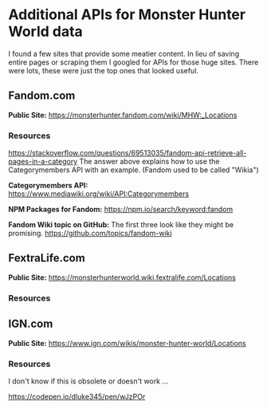 # Additional APIs for Monster Hunter World data

I found a few sites that provide some meatier content. In lieu of saving entire pages or scraping them I googled for APIs for those huge sites. There were lots, these were just the top ones that looked useful. 

## Fandom.com

**Public Site:** https://monsterhunter.fandom.com/wiki/MHW:_Locations

### Resources

https://stackoverflow.com/questions/69513035/fandom-api-retrieve-all-pages-in-a-category
The answer above explains how to use the Categorymembers API with an example. (Fandom used to be called "Wikia")

**Categorymembers API:** https://www.mediawiki.org/wiki/API:Categorymembers

**NPM Packages for Fandom:** https://npm.io/search/keyword:fandom

**Fandom Wiki topic on GitHub:** The first three look like they might be promising.
https://github.com/topics/fandom-wiki

## FextraLife.com

**Public Site:** 
https://monsterhunterworld.wiki.fextralife.com/Locations

### Resources



## IGN.com

**Public Site:** https://www.ign.com/wikis/monster-hunter-world/Locations

### Resources

I don't know if this is obsolete or doesn't work ...

https://codepen.io/dluke345/pen/wJzPOr